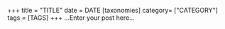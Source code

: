 +++
title = "TITLE"
date = DATE
[taxonomies]
category= ["CATEGORY"]
tags = [TAGS]
+++
...Enter your post here...

<!-- more -->
